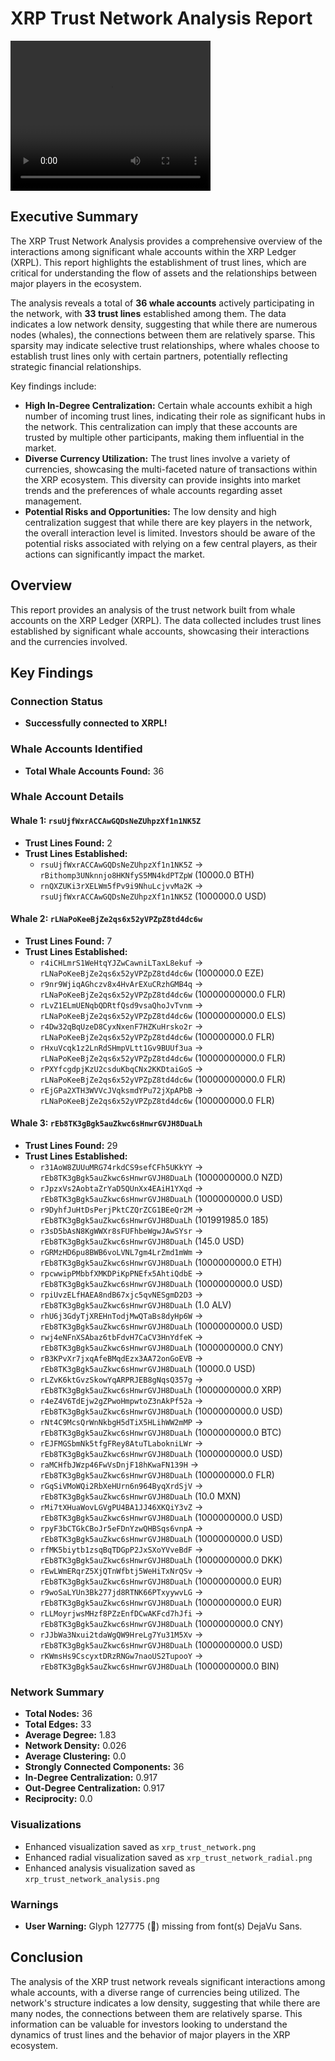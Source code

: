 # XRP Trust Network Analysis Report

<video width="320" height="240" controls>
  <source src="xrp.mp4" type="video/mp4">
</video>

## Executive Summary
The XRP Trust Network Analysis provides a comprehensive overview of the interactions among significant whale accounts within the XRP Ledger (XRPL). This report highlights the establishment of trust lines, which are critical for understanding the flow of assets and the relationships between major players in the ecosystem.

The analysis reveals a total of **36 whale accounts** actively participating in the network, with **33 trust lines** established among them. The data indicates a low network density, suggesting that while there are numerous nodes (whales), the connections between them are relatively sparse. This sparsity may indicate selective trust relationships, where whales choose to establish trust lines only with certain partners, potentially reflecting strategic financial relationships.

Key findings include:
- **High In-Degree Centralization:** Certain whale accounts exhibit a high number of incoming trust lines, indicating their role as significant hubs in the network. This centralization can imply that these accounts are trusted by multiple other participants, making them influential in the market.
- **Diverse Currency Utilization:** The trust lines involve a variety of currencies, showcasing the multi-faceted nature of transactions within the XRP ecosystem. This diversity can provide insights into market trends and the preferences of whale accounts regarding asset management.
- **Potential Risks and Opportunities:** The low density and high centralization suggest that while there are key players in the network, the overall interaction level is limited. Investors should be aware of the potential risks associated with relying on a few central players, as their actions can significantly impact the market.

## Overview
This report provides an analysis of the trust network built from whale accounts on the XRP Ledger (XRPL). The data collected includes trust lines established by significant whale accounts, showcasing their interactions and the currencies involved.

## Key Findings

### Connection Status
- **Successfully connected to XRPL!**

### Whale Accounts Identified
- **Total Whale Accounts Found:** 36

### Whale Account Details

#### Whale 1: `rsuUjfWxrACCAwGQDsNeZUhpzXf1n1NK5Z`
- **Trust Lines Found:** 2
- **Trust Lines Established:**
  - `rsuUjfWxrACCAwGQDsNeZUhpzXf1n1NK5Z` -> `rBithomp3UNknnjo8HKNfyS5MN4kdPTZpW` (10000.0 BTH)
  - `rnQXZUKi3rXELWm5fPv9i9NhuLcjvvMa2K` -> `rsuUjfWxrACCAwGQDsNeZUhpzXf1n1NK5Z` (1000000.0 USD)

#### Whale 2: `rLNaPoKeeBjZe2qs6x52yVPZpZ8td4dc6w`
- **Trust Lines Found:** 7
- **Trust Lines Established:**
  - `r4iCHLmrS1WeHtqYJZwCawniLTaxL8ekuf` -> `rLNaPoKeeBjZe2qs6x52yVPZpZ8td4dc6w` (1000000.0 EZE)
  - `r9nr9WjiqAGhczv8x4HvArEXuCRzhGMB4q` -> `rLNaPoKeeBjZe2qs6x52yVPZpZ8td4dc6w` (10000000000.0 FLR)
  - `rLvZ1ELmUENqbQDRtfQsd9vsaQhoJvTvnm` -> `rLNaPoKeeBjZe2qs6x52yVPZpZ8td4dc6w` (10000000000.0 ELS)
  - `r4Dw32qBqUzeD8CyxNxenF7HZKuHrsko2r` -> `rLNaPoKeeBjZe2qs6x52yVPZpZ8td4dc6w` (100000000.0 FLR)
  - `rHxuVcqk1z2LnRdSHmpVLtt1Gv9BUUf3ua` -> `rLNaPoKeeBjZe2qs6x52yVPZpZ8td4dc6w` (10000000000.0 FLR)
  - `rPXYfcgdpjKzU2csduKbqCNx2KKDtaiGoS` -> `rLNaPoKeeBjZe2qs6x52yVPZpZ8td4dc6w` (10000000000.0 FLR)
  - `rEjGPa2XTH3WVVcJVqksmdYPu72jXpAPbB` -> `rLNaPoKeeBjZe2qs6x52yVPZpZ8td4dc6w` (100000000.0 FLR)

#### Whale 3: `rEb8TK3gBgk5auZkwc6sHnwrGVJH8DuaLh`
- **Trust Lines Found:** 29
- **Trust Lines Established:**
  - `r31AoW8ZUUuMRG74rkdCS9sefCFh5UKkYY` -> `rEb8TK3gBgk5auZkwc6sHnwrGVJH8DuaLh` (1000000000.0 NZD)
  - `rJpzxVs2AobtaZrYaD5QUnXx4EAiH1YXqd` -> `rEb8TK3gBgk5auZkwc6sHnwrGVJH8DuaLh` (1000000000.0 USD)
  - `r9DyhfJuHtDsPerjPktCZQrZCG1BEeQr2M` -> `rEb8TK3gBgk5auZkwc6sHnwrGVJH8DuaLh` (101991985.0 185)
  - `r3sD5bAsN8KgWWXr8sFUFhbeWgwJAwSYsr` -> `rEb8TK3gBgk5auZkwc6sHnwrGVJH8DuaLh` (145.0 USD)
  - `rGRMzHD6pu8BWB6voLVNL7gm4LrZmd1mWm` -> `rEb8TK3gBgk5auZkwc6sHnwrGVJH8DuaLh` (1000000000.0 ETH)
  - `rpcwwipPMbbfXMKDPiKpPNEfx5AhtiQdbE` -> `rEb8TK3gBgk5auZkwc6sHnwrGVJH8DuaLh` (1000000000.0 USD)
  - `rpiUvzELfHAEA8ndB67xjc5qvNESgmD2D3` -> `rEb8TK3gBgk5auZkwc6sHnwrGVJH8DuaLh` (1.0 ALV)
  - `rhU6j3GdyTjXREHnTodjMwQTaBs8dyHp6W` -> `rEb8TK3gBgk5auZkwc6sHnwrGVJH8DuaLh` (1000000000.0 USD)
  - `rwj4eNFnXSAbaz6tbFdvH7CaCV3HnYdfeK` -> `rEb8TK3gBgk5auZkwc6sHnwrGVJH8DuaLh` (1000000000.0 CNY)
  - `rB3KPvXr7jxqAfeBMqdEzx3AA72onGoEVB` -> `rEb8TK3gBgk5auZkwc6sHnwrGVJH8DuaLh` (10000.0 USD)
  - `rLZvK6ktGvzSkowYqARPRJEB8gNqsQ357g` -> `rEb8TK3gBgk5auZkwc6sHnwrGVJH8DuaLh` (1000000000.0 XRP)
  - `r4eZ4V6TdEjw2gZPwoHmpwtoZ3nAkPf52a` -> `rEb8TK3gBgk5auZkwc6sHnwrGVJH8DuaLh` (1000000000.0 USD)
  - `rNt4C9McsQrWnNkbgH5dTiX5HLihWW2mMP` -> `rEb8TK3gBgk5auZkwc6sHnwrGVJH8DuaLh` (1000000000.0 BTC)
  - `rEJFMGSbmNk5tfgFRey8AtuTLabokniLWr` -> `rEb8TK3gBgk5auZkwc6sHnwrGVJH8DuaLh` (1000000000.0 USD)
  - `raMCHfbJWzp46FwVsDnjF18hKwaFN139H` -> `rEb8TK3gBgk5auZkwc6sHnwrGVJH8DuaLh` (100000000.0 FLR)
  - `rGqSiVMoWQi2RbXeHUrn6n964ByqXrdSjV` -> `rEb8TK3gBgk5auZkwc6sHnwrGVJH8DuaLh` (10.0 MXN)
  - `rMi7tXHuaWovLGVgPU4BA1JJ46XKQiY3vZ` -> `rEb8TK3gBgk5auZkwc6sHnwrGVJH8DuaLh` (1000000000.0 USD)
  - `rpyF3bCTGkCBoJr5eFDnYzwQHBSqs6vnpA` -> `rEb8TK3gBgk5auZkwc6sHnwrGVJH8DuaLh` (1000000000.0 USD)
  - `rfMK5biytb1zsqBqTDGpP2JxSXoYVveBdF` -> `rEb8TK3gBgk5auZkwc6sHnwrGVJH8DuaLh` (1000000000.0 DKK)
  - `rEwLWmERqrZ5XjQTnWfbtj5WeHiTxNrQSv` -> `rEb8TK3gBgk5auZkwc6sHnwrGVJH8DuaLh` (1000000000.0 EUR)
  - `r9woSaLYUn3Bk277jd8RTNK66PTxyywvLG` -> `rEb8TK3gBgk5auZkwc6sHnwrGVJH8DuaLh` (1000000000.0 EUR)
  - `rLLMoyrjwsMHzf8PZzEnfDCwAKFcd7hJfi` -> `rEb8TK3gBgk5auZkwc6sHnwrGVJH8DuaLh` (1000000000.0 CNY)
  - `rJJbWa3Nxui2tdaWgQW9HreLg7Yu31M5Xv` -> `rEb8TK3gBgk5auZkwc6sHnwrGVJH8DuaLh` (1000000000.0 USD)
  - `rKWmsHs9CscyxtDRzRNGw7naoUS2TupooY` -> `rEb8TK3gBgk5auZkwc6sHnwrGVJH8DuaLh` (1000000000.0 BIN)

### Network Summary
- **Total Nodes:** 36
- **Total Edges:** 33
- **Average Degree:** 1.83
- **Network Density:** 0.026
- **Average Clustering:** 0.0
- **Strongly Connected Components:** 36
- **In-Degree Centralization:** 0.917
- **Out-Degree Centralization:** 0.917
- **Reciprocity:** 0.0

### Visualizations
- Enhanced visualization saved as `xrp_trust_network.png`
- Enhanced radial visualization saved as `xrp_trust_network_radial.png`
- Enhanced analysis visualization saved as `xrp_trust_network_analysis.png`

### Warnings
- **User Warning:** Glyph 127775 (🌟) missing from font(s) DejaVu Sans.

## Conclusion
The analysis of the XRP trust network reveals significant interactions among whale accounts, with a diverse range of currencies being utilized. The network's structure indicates a low density, suggesting that while there are many nodes, the connections between them are relatively sparse. This information can be valuable for investors looking to understand the dynamics of trust lines and the behavior of major players in the XRP ecosystem.
